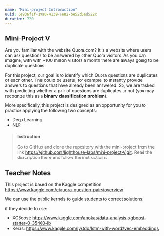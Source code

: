 ```yaml
---
name: "Mini-project Introduction"
uuid: 3e936f1f-19a0-4139-ae82-be52d6ad522c
duration: 720
---
```

## Mini-Project V
Are you familiar with the website Quora.com? It is a website where users can ask questions to be answered by other Quora visitors. As you can imagine, with with ~100 million visitors a month there are always going to be duplicate questions. 

For this project, our goal is to identify which Quora questions are duplicates of each other. This could be useful, for example, to instantly provide answers to questions that have already been answered. So, we are tasked with predicting whether a pair of questions are duplicates or not (you may recognize this as a **binary classification problem**).

More specifically, this project is designed as an opportunity for you to practice applying the following two concepts:

- Deep Learning
- NLP

> #### Instruction
> Go to GitHub and clone the repository with the mini-project from the link https://github.com/lighthouse-labs/mini-project-V.git. Read the description there and follow the instructions.



## Teacher Notes

This project is based on the Kaggle competition: https://www.kaggle.com/c/quora-question-pairs/overview

We can use the public kernels to guide students to correct solutions:

if they decide to use:

- XGBoost: https://www.kaggle.com/anokas/data-analysis-xgboost-starter-0-35460-lb
- Keras: https://www.kaggle.com/lystdo/lstm-with-word2vec-embeddings


